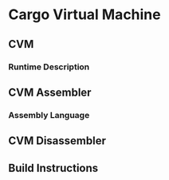 # Cargo Virtual Machine

## CVM
### Runtime Description

## CVM Assembler
### Assembly Language

## CVM Disassembler

## Build Instructions
